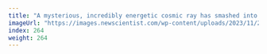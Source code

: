 ```yaml
---
title: "A mysterious, incredibly energetic cosmic ray has smashed into Earth"
imageUrl: "https://images.newscientist.com/wp-content/uploads/2023/11/23114133/SEI_181208026.jpg?width=788"
index: 264
weight: 264
---
```

